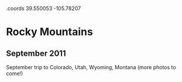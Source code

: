 .coords 39.550053 -105.78207

# Rocky Mountains
## September 2011

September trip to Colorado, Utah, Wyoming, Montana (more photos to come!)
